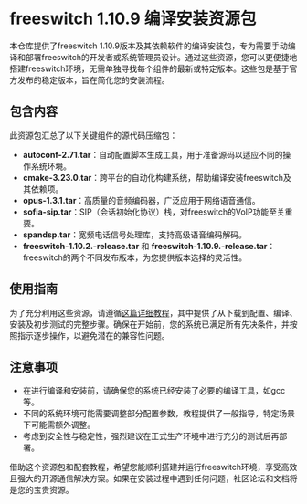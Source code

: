 # freeswitch 1.10.9 编译安装资源包

本仓库提供了freeswitch 1.10.9版本及其依赖软件的编译安装包，专为需要手动编译和部署freeswitch的开发者或系统管理员设计。通过这些资源，您可以更便捷地搭建freeswitch环境，无需单独寻找每个组件的最新或特定版本。这些包是基于官方发布的稳定版本，旨在简化您的安装流程。

## 包含内容

此资源包汇总了以下关键组件的源代码压缩包：

- **autoconf-2.71.tar**：自动配置脚本生成工具，用于准备源码以适应不同的操作系统环境。
- **cmake-3.23.0.tar**：跨平台的自动化构建系统，帮助编译安装freeswitch及其依赖项。
- **opus-1.3.1.tar**：高质量的音频编码器，广泛应用于网络语音通信。
- **sofia-sip.tar**：SIP（会话初始化协议）栈，对freeswitch的VoIP功能至关重要。
- **spandsp.tar**：宽频电话信号处理库，支持高级语音编码解码。
- **freeswitch-1.10.2.-release.tar** 和 **freeswitch-1.10.9.-release.tar**：freeswitch的两个不同发布版本，为您提供版本选择的灵活性。

## 使用指南

为了充分利用这些资源，请遵循[这篇详细教程](https://blog.csdn.net/qq_36369267/article/details/131564019?spm=1001.2014.3001.5502)，其中提供了从下载到配置、编译、安装及初步测试的完整步骤。确保在开始前，您的系统已满足所有先决条件，并按照指示逐步操作，以避免潜在的兼容性问题。

## 注意事项

- 在进行编译和安装前，请确保您的系统已经安装了必要的编译工具，如gcc等。
- 不同的系统环境可能需要调整部分配置参数，教程提供了一般指导，特定场景下可能需额外调整。
- 考虑到安全性与稳定性，强烈建议在正式生产环境中进行充分的测试后再部署。

借助这个资源包和配套教程，希望您能顺利搭建并运行freeswitch环境，享受高效且强大的开源通信解决方案。如果在安装过程中遇到任何问题，社区论坛和文档将是您的宝贵资源。
